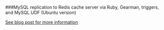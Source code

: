 ###MySQL replication to Redis cache server via Ruby, Gearman, triggers, and MySQL UDF (Ubuntu version)

[See blog post for more information](http://ericlondon.com/2013/02/21/mysql-replication-to-redis-cache-server-via-ruby-gearman-triggers-and-mysql-udf-ubuntu-version.html)
